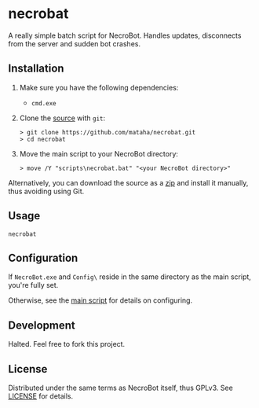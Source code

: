 # necrobat

A really simple batch script for NecroBot. Handles updates, disconnects from
the server and sudden bot crashes.

## Installation

 1. Make sure you have the following dependencies:
    * `cmd.exe`

 2. Clone the [source] with `git`:
    ```batchfile
    > git clone https://github.com/mataha/necrobat.git
    > cd necrobat
    ```

[source]: https://github.com/mataha/necrobat.git

 3. Move the main script to your NecroBot directory:
    ```batchfile
    > move /Y "scripts\necrobat.bat" "<your NecroBot directory>"
    ```

Alternatively, you can download the source as a [zip] and install it manually,
thus avoiding using Git.

[zip]: https://github.com/mataha/necrobat/archive/master.zip

## Usage

```batchfile
necrobat
```
    
## Configuration 

If `NecroBot.exe` and `Config\` reside in the same directory as the main
script, you're fully set.

Otherwise, see the [main script](scripts/necrobat.bat) for details
on configuring.

## Development

Halted. Feel free to fork this project.

## License

Distributed under the same terms as NecroBot itself, thus GPLv3.
See [LICENSE](LICENSE.txt) for details.
